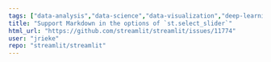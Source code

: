 ```yaml
---
tags: ["data-analysis","data-science","data-visualization","deep-learning","developer-tools","featuremarkdown","featurest.select_slider","machine-learning","python","streamlit","typeenhancement"]
title: "Support Markdown in the options of `st.select_slider`"
html_url: "https://github.com/streamlit/streamlit/issues/11774"
user: "jrieke"
repo: "streamlit/streamlit"
---
```


